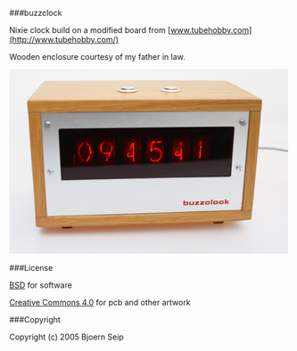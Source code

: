 
###buzzclock

Nixie clock build on a modified board from [www.tubehobby.com](http://www.tubehobby.com/)

Wooden enclosure courtesy of my father in law. 

![Buzzclock](Images/500_buzzclock-3.JPG)

###License

[BSD](LICENSE-BSD.txt) for software

[Creative Commons 4.0](LICENSE-CC.txt) for pcb and other artwork

###Copyright

Copyright (c) 2005 Bjoern Seip

